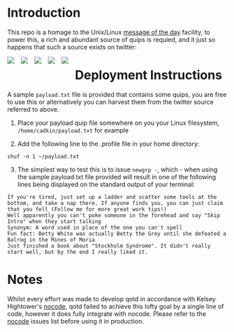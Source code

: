 # Introduction

This repo is a homage to the Unix/Linux [message of the day](https://en.wikipedia.org/wiki/Motd_(Unix)) facility, to power this, a rich and abundant source of quips is requied, and it just so happens that such a source exists on twitter:

<img style="float: left; margin: 0px 15px 15px 0px;" src="https://github.com/chrisadkin/qotd/blob/main/images/Capture.PNG?raw=true">
<img style="float: left; margin: 0px 15px 15px 0px;" src="https://github.com/chrisadkin/qotd/blob/main/images/Capture2.PNG?raw=true">
<img style="float: left; margin: 0px 15px 15px 0px;" src="https://github.com/chrisadkin/qotd/blob/main/images/Capture3.PNG?raw=true">
<img style="float: left; margin: 0px 15px 15px 0px;" src="https://github.com/chrisadkin/qotd/blob/main/images/Capture4.PNG?raw=true">
<img style="float: left; margin: 0px 15px 15px 0px;" src="https://github.com/chrisadkin/qotd/blob/main/images/Capture5.PNG?raw=true">

# Deployment Instructions

A sample `payload.txt` file is provided that contains some quips, you are free to use this or alternatively you can harvest them from the twitter source referred to above.

1. Place your payload quip file somewhere on you your Linux filesystem, `/home/cadkin/payload.txt` for example

2. Add the following line to the .profile file in your home directory:
```
shuf -n 1 ~/payload.txt 
```
3. The simplest way to test this is to issue `newgrp -`, which - when using the sample payload.txt file provided will result in one of the following lines being displayed on the standard output of your terminal:
```
If you're tired, just set up a ladder and scatter some tools at the bottom, and take a nap there. If anyone finds you, you can just claim that you fell (Follow me for more great work tips!)
Well apparently you can't poke someone in the forehead and say "Skip Intro" when they start talking
Synonym: A word used in place of the one you can't spell
Fun fact: Betty White was actually Betty the Grey until she defeated a Balrog in the Mines of Moria
Just finished a book about "Stockholm Syndrome". It didn't really start well, but by the end I really liked it.
```
# Notes

Whilst every effort was made to develop qotd in accordance with Kelsey Hightower's [nocode](https://github.com/kelseyhightower/nocode), qotd failed to achieve this lofty goal by a single line of code, however it does fully integrate with nocode. Please refer to the [nocode](https://github.com/kelseyhightower/nocode) issues list before using it in production.
